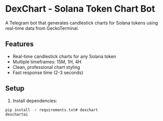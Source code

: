 # DexChart - Solana Token Chart Bot

A Telegram bot that generates candlestick charts for Solana tokens using real-time data from GeckoTerminal.

## Features

- Real-time candlestick charts for any Solana token
- Multiple timeframes: 15M, 1H, 4H
- Clean, professional chart styling
- Fast response time (2-3 seconds)

## Setup

1. Install dependencies:
```bash
pip install -r requirements.txt# dexchart
dexchartai
